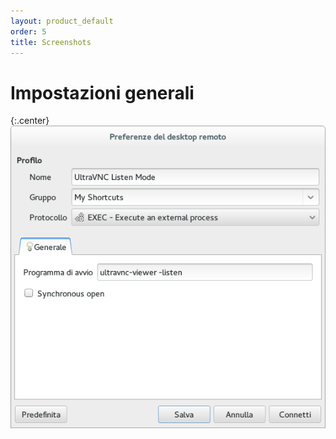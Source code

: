 ```yaml
---
layout: product_default
order: 5
title: Screenshots
---
```

# Impostazioni generali

{:.center}
![Impostazioni generali](/resources/remmina-plugin-exec/archive/latest/italian/general.png)